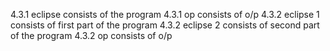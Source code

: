 4.3.1 eclipse  consists of the program
4.3.1 op consists of o/p
4.3.2 eclipse 1 consists of first part of the program
4.3.2 eclipse 2 consists of second part of the program
4.3.2 op consists of o/p
